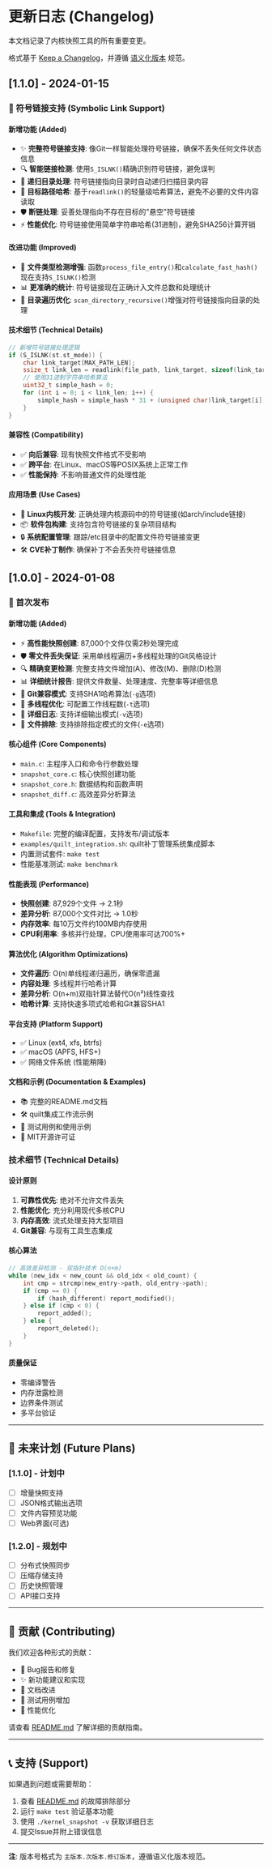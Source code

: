 # 更新日志 (Changelog)

本文档记录了内核快照工具的所有重要变更。

格式基于 [Keep a Changelog](https://keepachangelog.com/zh-CN/1.0.0/)，并遵循 [语义化版本](https://semver.org/lang/zh-CN/) 规范。

## [1.1.0] - 2024-01-15

### 🔗 符号链接支持 (Symbolic Link Support)

#### 新增功能 (Added)
- ✨ **完整符号链接支持**: 像Git一样智能处理符号链接，确保不丢失任何文件状态信息
- 🔍 **智能链接检测**: 使用`S_ISLNK()`精确识别符号链接，避免误判
- 📁 **递归目录处理**: 符号链接指向目录时自动递归扫描目录内容
- 🎯 **目标路径哈希**: 基于`readlink()`的轻量级哈希算法，避免不必要的文件内容读取
- 🛡️ **断链处理**: 妥善处理指向不存在目标的"悬空"符号链接
- ⚡ **性能优化**: 符号链接使用简单字符串哈希(31进制)，避免SHA256计算开销

#### 改进功能 (Improved)
- 🔧 **文件类型检测增强**: 函数`process_file_entry()`和`calculate_fast_hash()`现在支持`S_ISLNK()`检测
- 📊 **更准确的统计**: 符号链接现在正确计入文件总数和处理统计
- 🔄 **目录遍历优化**: `scan_directory_recursive()`增强对符号链接指向目录的处理

#### 技术细节 (Technical Details)
```c
// 新增符号链接处理逻辑
if (S_ISLNK(st.st_mode)) {
    char link_target[MAX_PATH_LEN];
    ssize_t link_len = readlink(file_path, link_target, sizeof(link_target) - 1);
    // 使用31进制字符串哈希算法
    uint32_t simple_hash = 0;
    for (int i = 0; i < link_len; i++) {
        simple_hash = simple_hash * 31 + (unsigned char)link_target[i];
    }
}
```

#### 兼容性 (Compatibility)
- ✅ **向后兼容**: 现有快照文件格式不受影响
- ✅ **跨平台**: 在Linux、macOS等POSIX系统上正常工作
- ✅ **性能保持**: 不影响普通文件的处理性能

#### 应用场景 (Use Cases)
- 🐧 **Linux内核开发**: 正确处理内核源码中的符号链接(如arch/include链接)
- 📦 **软件包构建**: 支持包含符号链接的复杂项目结构
- 🔒 **系统配置管理**: 跟踪/etc目录中的配置文件符号链接变更
- 🛠️ **CVE补丁制作**: 确保补丁不会丢失符号链接信息

## [1.0.0] - 2024-01-08

### 🎉 首次发布

#### 新增功能 (Added)
- ⚡ **高性能快照创建**: 87,000个文件仅需2秒处理完成
- 🛡️ **零文件丢失保证**: 采用单线程遍历+多线程处理的Git风格设计
- 🔍 **精确变更检测**: 完整支持文件增加(A)、修改(M)、删除(D)检测
- 📊 **详细统计报告**: 提供文件数量、处理速度、完整率等详细信息
- 🧬 **Git兼容模式**: 支持SHA1哈希算法(`-g`选项)
- 🔧 **多线程优化**: 可配置工作线程数(`-t`选项)
- 📝 **详细日志**: 支持详细输出模式(`-v`选项)
- 🚫 **文件排除**: 支持排除指定模式的文件(`-e`选项)

#### 核心组件 (Core Components)
- `main.c`: 主程序入口和命令行参数处理
- `snapshot_core.c`: 核心快照创建功能
- `snapshot_core.h`: 数据结构和函数声明
- `snapshot_diff.c`: 高效差异分析算法

#### 工具和集成 (Tools & Integration)
- `Makefile`: 完整的编译配置，支持发布/调试版本
- `examples/quilt_integration.sh`: quilt补丁管理系统集成脚本
- 内置测试套件: `make test`
- 性能基准测试: `make benchmark`

#### 性能表现 (Performance)
- **快照创建**: 87,929个文件 → 2.1秒
- **差异分析**: 87,000个文件对比 → 1.0秒  
- **内存效率**: 每10万文件约100MB内存使用
- **CPU利用率**: 多核并行处理，CPU使用率可达700%+

#### 算法优化 (Algorithm Optimizations)
- **文件遍历**: O(n)单线程递归遍历，确保零遗漏
- **内容处理**: 多线程并行哈希计算
- **差异分析**: O(n+m)双指针算法替代O(n²)线性查找
- **哈希计算**: 支持快速多项式哈希和Git兼容SHA1

#### 平台支持 (Platform Support)
- ✅ Linux (ext4, xfs, btrfs)
- ✅ macOS (APFS, HFS+)
- ✅ 网络文件系统 (性能稍降)

#### 文档和示例 (Documentation & Examples)
- 📚 完整的README.md文档
- 🛠️ quilt集成工作流示例
- 🧪 测试用例和使用示例
- 📄 MIT开源许可证

### 技术细节 (Technical Details)

#### 设计原则
1. **可靠性优先**: 绝对不允许文件丢失
2. **性能优化**: 充分利用现代多核CPU
3. **内存高效**: 流式处理支持大型项目
4. **Git兼容**: 与现有工具生态集成

#### 核心算法
```c
// 高效差异检测 - 双指针技术 O(n+m)
while (new_idx < new_count && old_idx < old_count) {
    int cmp = strcmp(new_entry->path, old_entry->path);
    if (cmp == 0) {
        if (hash_different) report_modified();
    } else if (cmp < 0) {
        report_added();
    } else {
        report_deleted();  
    }
}
```

#### 质量保证
- 零编译警告
- 内存泄露检测
- 边界条件测试
- 多平台验证

---

## 🔮 未来计划 (Future Plans)

### [1.1.0] - 计划中
- [ ] 增量快照支持
- [ ] JSON格式输出选项
- [ ] 文件内容预览功能
- [ ] Web界面(可选)

### [1.2.0] - 规划中
- [ ] 分布式快照同步
- [ ] 压缩存储支持
- [ ] 历史快照管理
- [ ] API接口支持

---

## 🤝 贡献 (Contributing)

我们欢迎各种形式的贡献：

- 🐛 Bug报告和修复
- ✨ 新功能建议和实现
- 📖 文档改进
- 🧪 测试用例增加
- 🎨 性能优化

请查看 [README.md](README.md) 了解详细的贡献指南。

---

## 📞 支持 (Support)

如果遇到问题或需要帮助：

1. 查看 [README.md](README.md) 的故障排除部分
2. 运行 `make test` 验证基本功能
3. 使用 `./kernel_snapshot -v` 获取详细日志
4. 提交Issue并附上错误信息

---

**注**: 版本号格式为 `主版本.次版本.修订版本`，遵循语义化版本规范。